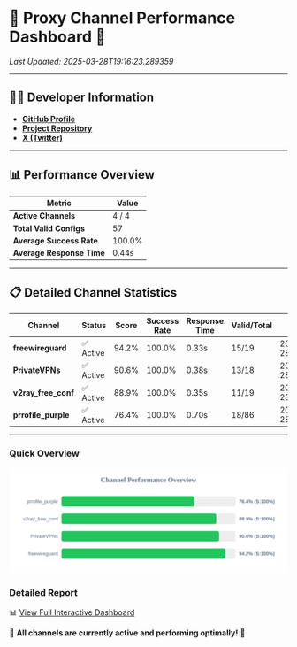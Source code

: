 # 🌟 Proxy Channel Performance Dashboard 🌟

_Last Updated: 2025-03-28T19:16:23.289359_

---

## 👩‍💻 Developer Information

- **[GitHub Profile](https://github.com/4n0nymou3)**  
- **[Project Repository](https://github.com/4n0nymou3/multi-proxy-config-fetcher)**  
- **[X (Twitter)](https://x.com/4n0nymou3)**  

---

## 📊 Performance Overview

| Metric                | Value       |
|-----------------------|-------------|
| **Active Channels**   | 4 / 4       |
| **Total Valid Configs** | 57          |
| **Average Success Rate** | 100.0%      |
| **Average Response Time** | 0.44s       |

---

## 📋 Detailed Channel Statistics

| Channel          | Status     | Score  | Success Rate | Response Time | Valid/Total | Last Success               |
|------------------|------------|--------|--------------|---------------|-------------|----------------------------|
| **freewireguard**  | ✅ Active  | 94.2%  | 100.0% | 0.33s         | 15/19       | 2025-03-28T19:16:23.287851 |
| **PrivateVPNs**  | ✅ Active  | 90.6%  | 100.0% | 0.38s         | 13/18       | 2025-03-28T19:16:22.935374 |
| **v2ray_free_conf**  | ✅ Active  | 88.9%  | 100.0% | 0.35s         | 11/19       | 2025-03-28T19:16:22.520126 |
| **prrofile_purple**  | ✅ Active  | 76.4%  | 100.0% | 0.70s         | 18/86       | 2025-03-28T19:16:22.102619 |

---

### Quick Overview
<div align="center">
  <a href="https://raw.githubusercontent.com/nullluser/NullRepo/refs/heads/main/assets/channel_stats_chart.svg">
    <img src="https://raw.githubusercontent.com/nullluser/NullRepo/refs/heads/main/assets/channel_stats_chart.svg" alt="Source Performance Statistics" width="800">
  </a>
</div>

### Detailed Report
📊 [View Full Interactive Dashboard](https://htmlpreview.github.io/?https://github.com/nullluser/NullRepo/blob/main/assets/performance_report.html)

🎉 **All channels are currently active and performing optimally!** 🎉
